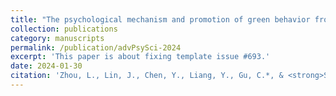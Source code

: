```yaml
---
title: "The psychological mechanism and promotion of green behavior from the perspective of uncertainty intertemporal decision-making"
collection: publications
category: manuscripts
permalink: /publication/advPsySci-2024
excerpt: 'This paper is about fixing template issue #693.'
date: 2024-01-30
citation: 'Zhou, L., Lin, J., Chen, Y., Liang, Y., Gu, C.*, & <strong>Sun, Q.*</strong> (2024). The psychological mechanism and promotion of green behavior from the perspective of uncertainty intertemporal decision-making. <I>Advances in Psychological Science</I>, 32(7), 1048-1056. https://doi.org/10.3724/SP.J.1042.2024.01048'
---
```



